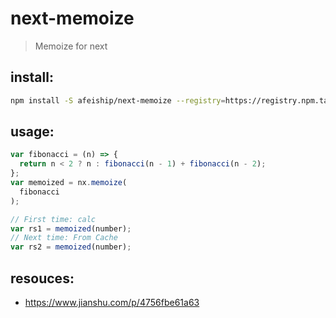 # next-memoize
> Memoize for next

## install:
```bash
npm install -S afeiship/next-memoize --registry=https://registry.npm.taobao.org
```

## usage:
```js
var fibonacci = (n) => {
  return n < 2 ? n : fibonacci(n - 1) + fibonacci(n - 2);
};
var memoized = nx.memoize(
  fibonacci
);

// First time: calc
var rs1 = memoized(number);
// Next time: From Cache
var rs2 = memoized(number);

```

## resouces:
+ https://www.jianshu.com/p/4756fbe61a63
